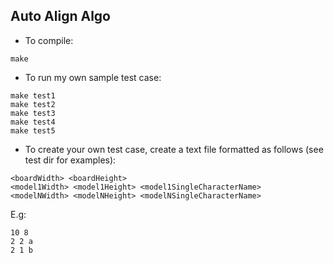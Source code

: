 ## Auto Align Algo
* To compile:
```
make
```
* To run my own sample test case:
```
make test1
make test2
make test3
make test4
make test5
```
* To create your own test case, create a text file formatted as follows (see test dir for examples):
```
<boardWidth> <boardHeight>
<model1Width> <model1Height> <model1SingleCharacterName>
<modelNWidth> <modelNHeight> <modelNSingleCharacterName>
```

E.g:
```
10 8
2 2 a
2 1 b
```



